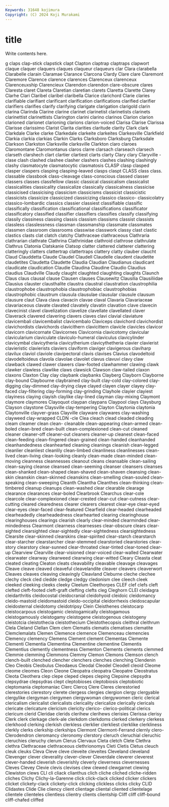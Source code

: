 ```yaml
---
Keywords: 31648 kojimura
Copyright: (C) 2024 Koji Murakami
---
```


# title

Write contents here.



g claps clap-stick clapstick clapt Clapton claptrap
claptraps clapwort claque claquer claquers claques claqueur claqueurs clar Clara
clarabella Clarabelle clarain Claramae Clarance Clarcona Clardy Clare clare Claremont
Claremore Clarence clarence clarences Clarenceux clarenceux Clarenceuxship Clarencieux Clarendon clarendon
clare-obscure clares Claresta claret Clareta Claretian claretian clarets Claretta Clarette
Clarey Clarhe Clari Claribel claribel claribella Clarice clarichord Clarie claries
clarifiable clarifiant clarificant clarification clarifications clarified clarifier clarifiers clarifies clarify
clarifying clarigate clarigation clarigold clarin clarina Clarinda Clarine clarine clarinet
clarinetist clarinetists clarinets clarinettist clarinettists Clarington clarini clarino clarinos Clarion
clarion clarioned clarionet clarioning clarions clarion-voiced Clarisa Clarise Clarissa Clarisse
clarissimo Clarist Clarita clarities claritude clarity Clark clark Clarkdale Clarke
clarke Clarkedale clarkeite clarkeites Clarkesville Clarkfield Clarkia clarkia clarkias Clarkin
Clarks Clarksboro Clarksburg Clarksdale Clarkson Clarkston Clarksville clarksville Clarkton claro
claroes Claromontane Claromontanus claros clarre clarsach clarseach clarsech clarseth clarshech
clart clartier clartiest clarts clarty Clary clary Claryville -clase clash
clashed clashee clasher clashers clashes clashing clashingly clashy clasmatocyte clasmatocytic
clasmatosis CLASP clasp clasped clasper claspers clasping clasping-leaved clasps claspt
CLASS class class. classable classbook class-cleavage class-conscious classed classer classers
classes classfellow classic classical classicalism classicalist classicalities classicality classicalize classically
classicalness classicise classicised classicising classicism classicisms classicist classicistic classicists classicize
classicized classicizing classico classico- classicolatry classico-lombardic classics classier classiest classifiable
classific classifically classification classificational classifications classificator classificatory classified classifier classifiers
classifies classify classifying classily classiness classing classis classism classisms classist
classists classless classlessness classman classmanship classmate classmates classmen classroom classrooms
classwise classwork classy clast clastic clastics clasts clat clatch clatchy
Clathraceae clathraceous Clathraria clathrarian clathrate Clathrina Clathrinidae clathroid clathrose clathrulate
Clathrus Clatonia Clatskanie Clatsop clatter clattered clatterer clattering clatteringly clatters
clattertrap clattertraps clattery clatty clauber claucht Claud Clauddetta Claude Claudel
Claudell Claudelle claudent claudetite claudetites Claudetta Claudette Claudia Claudian Claudianus
claudicant claudicate claudication Claudie Claudina Claudine Claudio Claudius claudius Claudville
Claudy claught claughted claughting claughts Claunch Claus claus clausal clause
Clausen clauses Clausewitz Clausilia Clausiliidae Clausius clauster clausthalite claustra claustral
claustration claustrophilia claustrophobe claustrophobia claustrophobiac claustrophobias claustrophobic claustrum clausula clausulae
clausular clausule clausum clausure claut Clava clava clavacin clavae claval
Clavaria Clavariaceae clavariaceous clavate clavated clavately clavatin clavation clave clavecin
clavecinist clavel clavelization clavelize clavellate clavellated claver Claverack clavered clavering
clavers claves clavi clavial claviature clavicembali clavicembalist clavicembalo Claviceps clavichord
clavichordist clavichordists clavichords clavicithern clavicittern clavicle clavicles clavicor clavicorn clavicornate
Clavicornes Clavicornia clavicotomy clavicular clavicularium claviculate claviculo-humeral claviculus clavicylinder clavicymbal
clavicytheria clavicytherium clavicythetheria clavier clavierist clavieristic clavierists claviers claviform claviger
clavigerous claviharp clavilux claviol claviole clavipectoral clavis clavises Clavius clavodeltoid
clavodeltoideus clavola clavolae clavolet clavus clavuvi clavy claw clawback clawed
clawer clawers claw-footed clawhammer clawing clawk clawker clawless clawlike claws
clawsick Clawson claw-tailed claxon claxons Claxton Clay clay claybank claybanks
Clayberg Clayborn Clayborne clay-bound Claybourne claybrained clay-built clay-cold clay-colored clay-digging
clay-dimmed clay-drying claye clayed clayen clayer clayey clay-faced clay-filtering clay-forming
clay-grinding Clayhole clayier clayiest clayiness claying clayish claylike clay-lined clayman
clay-mixing Claymont claymore claymores Clayoquot claypan claypans Claypool clays Claysburg
Clayson claystone Claysville clay-tempering Clayton Claytonia claytonia Claytonville clayver-grass Clayville
clayware claywares clay-washing clayweed clay-wrapped CLDN -cle Clea cleach clead
cleaded cleading cleam cleamer clean clean- cleanable clean-appearing clean-armed clean-boled
clean-bred clean-built clean-complexioned clean-cut cleaned cleaner cleaner-off cleaner-out cleaners cleaner-up
cleanest clean-faced clean-feeding clean-fingered clean-grained clean-handed cleanhanded cleanhandedness cleanhearted cleaning
cleanings cleanish clean-legged cleanlier cleanliest cleanlily clean-limbed cleanliness cleanlinesses clean-lived
clean-living clean-looking cleanly clean-made clean-minded clean-moving cleanness cleannesses cleanout cleans
cleansable clean-sailing clean-saying cleanse cleansed clean-seeming cleanser cleansers cleanses clean-shanked
clean-shaped clean-shaved clean-shaven cleansing clean-skin cleanskin clean-skinned cleanskins clean-smelling clean-souled
clean-speaking clean-sweeping Cleanth Cleantha Cleanthes clean-thinking clean-timbered cleanup cleanups clean-washed
clear clearable clearage clearance clearances clear-boled Clearbrook Clearchus clear-cole clearcole
clear-complexioned clear-crested clear-cut clear-cutness clear-cutting cleared clearedness clearer clearers clearest
clear-eye clear-eyed clear-eyes clear-faced clear-featured Clearfield clear-headed clearheaded clearheadedly clearheadedness
clearhearted clearing clearinghouse clearinghouses clearings clearish clearly clear-minded clearminded clear-mindedness
Clearmont clearness clearnesses clear-obscure clears clear-sighted clearsighted clear-sightedly clear-sightedness clearsightedness
Clearsite clear-skinned clearskins clear-spirited clear-starch clearstarch clear-starcher clearstarcher clear-stemmed clearstoried
clearstories clear-story clearstory clear-sunned clear-throated clear-tinted clear-toned clear-up Clearview Clearville
clear-visioned clear-voiced clear-walled Clearwater clearwater clearway clearweed clearwing clear-witted Cleary
Cleasta cleat cleated cleating Cleaton cleats cleavability cleavable cleavage cleavages
Cleave cleave cleaved cleaveful cleavelandite cleaver cleavers cleaverwort Cleaves cleaves
cleaving cleavingly Cleavland Cleburne cleche clechee clechy cleck cled cledde
cledge cledgy cledonism clee cleech cleek cleeked cleeking cleeks cleeky
Cleelum Cleethorpes CLEF clef clefs cleft clefted cleft-footed cleft-graft clefting
clefts cleg Cleghorn CLEI cleidagra cleidarthritis cleidocostal cleidocranial cleidohyoid cleidoic
cleidomancy cleido-mastoid cleidomastoid cleido-occipital cleidorrhexis cleidoscapular cleidosternal cleidotomy cleidotripsy Clein
Cleisthenes cleistocarp cleistocarpous cleistogamic cleistogamically cleistogamous cleistogamously cleistogamy cleistogene cleistogenous
cleistogeny cleistotcia cleistothecia cleistothecium Cleistothecopsis cleithral cleithrum Clela Cleland Clellan
Clem clem Clematis clematis clematises clematite Clemclemalats Clemen Clemence clemence
Clemenceau clemencies Clemency clemency Clemens Clement clement Clementas Clemente Clementi
Clementia Clementina Clementine clementine Clementis Clementius clemently clementness Clementon Clements
clements clemmed Clemmie clemming Clemmons Clemmy Clemon Clemons Clemson clench
clench-built clenched clencher clenchers clenches clenching Clendenin Cleo Cleobis Cleobulus
Cleodaeus Cleodal Cleodel Cleodell cleoid Cleome cleome cleomes Cleon Cleone
Cleopatra cleopatra Cleopatre Cleostratus Cleota Cleothera clep clepe cleped clepes
cleping Clepsine clepsydra clepsydrae clepsydras clept cleptobioses cleptobiosis cleptobiotic cleptomania
cleptomaniac Clerc Clercq Clere Cleres clerestoried clerestories clerestory clerete clergess
clergies clergion clergy clergyable clergylike clergyman clergymen clergywoman clergywomen cleric
clerical clericalism clericalist clericalists clericality clericalize clerically clericals clericate clericature
clericism clericity clerico- clerico-political clerics clericum clerid Cleridae clerids clerihew
clerihews clerisies Clerissa clerisy Clerk clerk clerkage clerk-ale clerkdom clerkdoms
clerked clerkery clerkess clerkhood clerking clerkish clerkless clerklier clerkliest clerklike
clerkliness clerkly clerks clerkship clerkships Clermont Clermont-Ferrand clernly clero- Clerodendron
cleromancy cleronomy clerstory cleruch cleruchial cleruchic cleruchies cleruchy clerum Clerus
Clervaux Cleta cletch Clete Clethra clethra Clethraceae clethraceous clethrionomys Cleti
Cletis Cletus cleuch cleuk cleuks Cleva Cleve cleve cleveite cleveites
Cleveland cleveland Clevenger clever cleverality clever-clever Cleverdale cleverer cleverest clever-handed
cleverish cleverishly cleverly cleverness clevernesses Cleves Clevey Clevie clevis clevises
clew clewed clewgarnet clewing Clewiston clews CLI cli cliack clianthus
clich cliche cliched cliche-ridden cliches Clichy Clichy-la-Garenne click click-clack clicked
clicker clickers clicket clickety-clack clickety-click clicking clickless clicks clicky CLID
Clidastes Clide Clie cliency client clientage cliental cliented clientelage clientele
clienteles clientless clientry clients clientship Cliff cliff cliff-bound cliff-chafed cliffed
